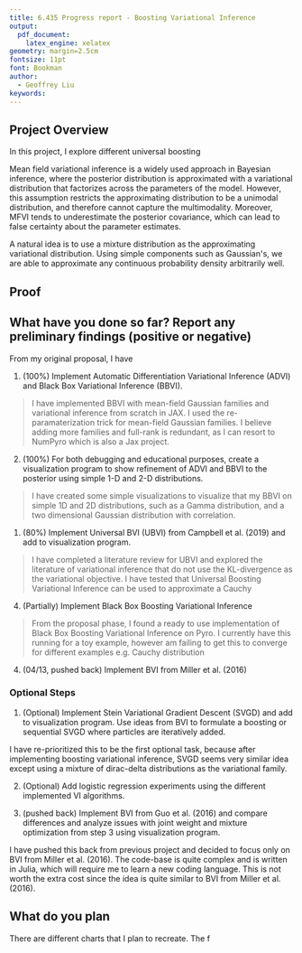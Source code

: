 ```yaml
---
title: 6.435 Progress report - Boosting Variational Inference
output:
  pdf_document:
    latex_engine: xelatex
geometry: margin=2.5cm
fontsize: 11pt
font: Bookman
author:
  - Geoffrey Liu
keywords: 
---
```


## Project Overview

In this project, I explore different universal boosting 

Mean field variational inference is a widely used approach in Bayesian inference, where the posterior distribution is approximated with a variational distribution that factorizes across the parameters of the model. However, this assumption restricts the approximating distribution to be a unimodal distribution, and therefore cannot capture the multimodality. Moreover, MFVI tends to underestimate the posterior covariance, which can lead to false certainty about the parameter estimates.

A natural idea is to use a mixture distribution as the approximating variational distribution. Using simple components such as Gaussian's, we are able to approximate any continuous probability density arbitrarily well. 

## Proof

## What have you done so far? Report any preliminary findings (positive or negative)

From my original proposal, I have 

1. (100%) Implement Automatic Differentiation Variational Inference (ADVI) and Black Box Variational Inference (BBVI).

>I have implemented BBVI with mean-field Gaussian families and variational inference from scratch in JAX. I used the re-paramaterization trick for mean-field Gaussian families. I believe adding more families and full-rank is redundant, as I can resort to NumPyro which is also a Jax project.

2. (100%) For both debugging and educational purposes, create a visualization program to show refinement of ADVI and BBVI to the posterior using simple 1-D and 2-D distributions.

>I have created some simple visualizations to visualize that my BBVI on simple 1D and 2D distributions, such as a Gamma distribution, and a two dimensional Gaussian distribution with correlation.

1. (80%) Implement Universal BVI (UBVI) from Campbell et al. (2019) and add to visualization program.
  
>I have completed a literature review for UBVI and explored the literature of variational inference that do not use the KL-divergence as the variational objective. I have tested that Universal Boosting Variational Inference can be used to approximate a Cauchy

4. (Partially) Implement Black Box Boosting Variational Inference

> From the proposal phase, I found a ready to use implementation of Black Box Boosting Variational Inference on Pyro. I currently have this running for a toy example, however am failing to get this to converge for different examples e.g. Cauchy distribution

4. (04/13, pushed back) Implement BVI from Miller et al. (2016)



### Optional Steps

1. (Optional) Implement Stein Variational Gradient Descent (SVGD) and add to visualization program. Use ideas from BVI to formulate a boosting or sequential SVGD where particles are iteratively added.

I have re-prioritized this to be the first optional task, because after implementing boosting variational inference, SVGD seems very similar idea except using a mixture of dirac-delta distributions as the variational family.

2. (Optional) Add logistic regression experiments using the different implemented VI algorithms.



3. (pushed back) Implement BVI from Guo et al. (2016) and compare differences and analyze issues with joint weight and mixture optimization from step 3 using visualization program.

I have pushed this back from previous project and decided to focus only on BVI from Miller et al. (2016). The code-base is quite complex and is written in Julia, which will require me to learn a new coding language. This is not worth the extra cost since the idea is quite similar to BVI from Miller et al. (2016).







## What do you plan

There are different charts that I plan to recreate. The f

